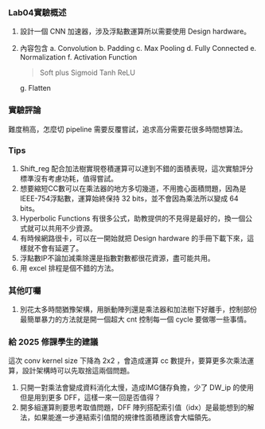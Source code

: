 ### Lab04實驗概述
1. 設計一個 CNN 加速器，涉及浮點數運算所以需要使用 Design hardware。
2. 內容包含
   a. Convolution
   b. Padding
   c. Max Pooling
   d. Fully Connected
   e. Normalization
   f. Activation Function
   > Soft plus
   > Sigmoid
   > Tanh
   > ReLU

   g. Flatten

### 實驗評論

難度稍高，怎麼切 pipeline 需要反覆嘗試，追求高分需要花很多時間想算法。

### Tips

1. Shift_reg 配合加法樹實現卷積運算可以達到不錯的面積表現，這次實驗評分標準沒有考慮功耗，值得嘗試。
2. 想要縮短CC數可以在乘法器的地方多切幾道，不用擔心面積問題，因為是IEEE-754浮點數，運算始終保持 32 bits，並不會因為乘法所以變成 64 bits。
3. Hyperbolic Functions 有很多公式，助教提供的不見得是最好的，換一個公式就可以共用不少資源。
4. 有時候網路很卡，可以在一開始就把 Design hardware 的手冊下載下來，這樣就不會有延遲了。
5. 浮點數IP不論加減乘除還是指數對數都很花資源，盡可能共用。
6. 用 excel 排程是個不錯的方法。

### 其他叮囑
1. 別花太多時間猶豫架構，用脈動陣列還是乘法器和加法樹下好離手，控制部份最簡單暴力的方法就是開一個超大 cnt 控制每一個 cycle 要做哪一些事情。

### 給 2025 修課學生的建議
這次 conv kernel size 下降為 2x2 ，會造成運算 cc 數提升，要算更多次乘法運算，設計架構時可以先取捨這兩個問題。

1. 只開一對乘法會變成資料消化太慢，造成IMG儲存負擔，少了 DW_ip 的使用但是用到更多 DFF，這樣一來一回是否值得？
2. 開多組運算則要思考取值問題，DFF 陣列搭配索引值（idx）是最能想到的解法，如果能進一步連結索引值間的規律性面積應該會大幅領先。


